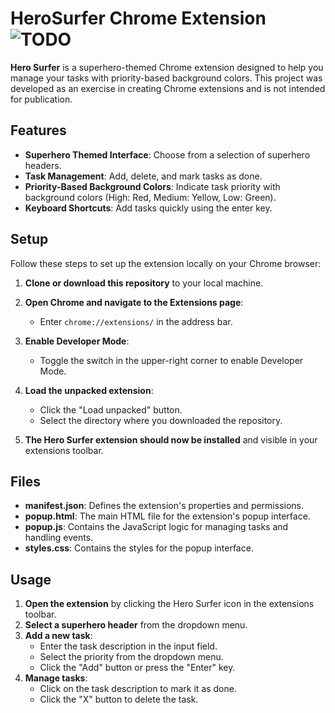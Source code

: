 # HeroSurfer Chrome Extension ![TODO](https://github.com/user-attachments/assets/36a55fb9-3bc9-45f3-92e4-75c8db3affa4)

**Hero Surfer** is a superhero-themed Chrome extension designed to help you manage your tasks with priority-based background colors. This project was developed as an exercise in creating Chrome extensions and is not intended for publication.

## Features

- **Superhero Themed Interface**: Choose from a selection of superhero headers.
- **Task Management**: Add, delete, and mark tasks as done.
- **Priority-Based Background Colors**: Indicate task priority with background colors (High: Red, Medium: Yellow, Low: Green).
- **Keyboard Shortcuts**: Add tasks quickly using the enter key.

## Setup

Follow these steps to set up the extension locally on your Chrome browser:

1. **Clone or download this repository** to your local machine.

2. **Open Chrome and navigate to the Extensions page**:
   - Enter `chrome://extensions/` in the address bar.

3. **Enable Developer Mode**:
   - Toggle the switch in the upper-right corner to enable Developer Mode.

4. **Load the unpacked extension**:
   - Click the "Load unpacked" button.
   - Select the directory where you downloaded the repository.

5. **The Hero Surfer extension should now be installed** and visible in your extensions toolbar.

## Files

- **manifest.json**: Defines the extension's properties and permissions.
- **popup.html**: The main HTML file for the extension's popup interface.
- **popup.js**: Contains the JavaScript logic for managing tasks and handling events.
- **styles.css**: Contains the styles for the popup interface.

## Usage

1. **Open the extension** by clicking the Hero Surfer icon in the extensions toolbar.
2. **Select a superhero header** from the dropdown menu.
3. **Add a new task**:
   - Enter the task description in the input field.
   - Select the priority from the dropdown menu.
   - Click the "Add" button or press the "Enter" key.
4. **Manage tasks**:
   - Click on the task description to mark it as done.
   - Click the "X" button to delete the task.
